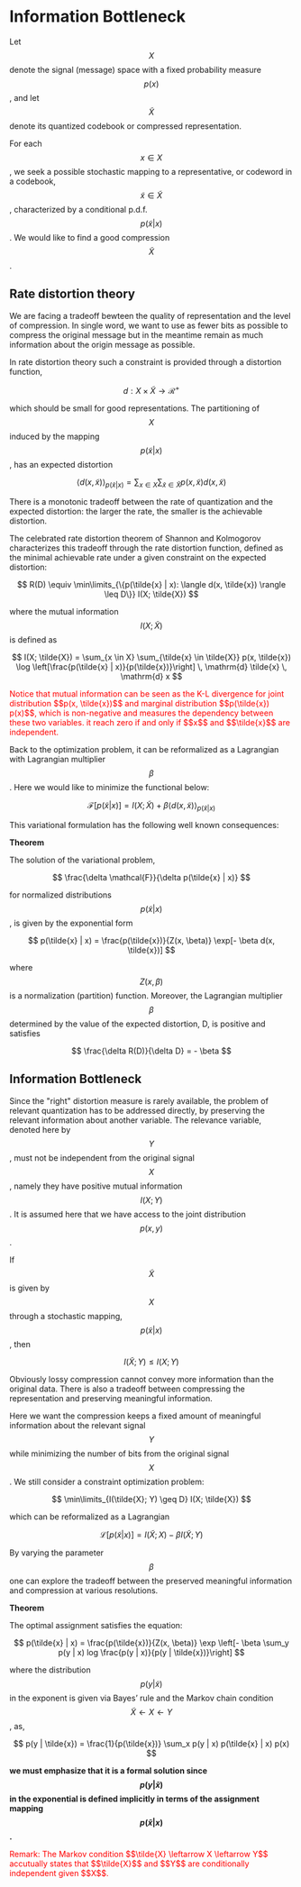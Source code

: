 # Information Bottleneck

Let $$X$$ denote the signal (message) space with a fixed probability measure $$p(x)$$, and let $$\tilde{X}$$ denote its quantized codebook or compressed representation.

For each $$x \in X$$, we seek a possible stochastic mapping to a representative, or codeword in a codebook, $$\tilde{x} \in \tilde{X}$$, characterized by a conditional p.d.f. $$p(\tilde{x} | x)$$. We would like to find a good compression $$\tilde{X}$$.

## Rate distortion theory

We are facing a tradeoff bewteen the quality of representation and the level of compression. In single word, we want to use as fewer bits as possible to compress the original message but in the meantime remain as much information about the origin message as possible.

In rate distortion theory such a constraint is provided through a distortion function,

$$
d: X \times \tilde{X} \rightarrow \mathcal{R}^+
$$

which should be small for good representations. The partitioning of $$X$$ induced by the mapping $$p(\tilde{x} | x)$$, has an expected distortion

$$
\langle d(x, \tilde{x}) \rangle_{p(\tilde{x} | x)} = \sum_{x \in X} \sum_{\tilde{x} \in \tilde{X}} p(x, \tilde{x}) d(x, \tilde{x})
$$

There is a monotonic tradeoff between the rate of quantization and the expected distortion: the larger the rate, the smaller is the achievable distortion.

The celebrated rate distortion theorem of Shannon and Kolmogorov characterizes this tradeoff through the rate distortion function, defined as the minimal achievable rate under a given constraint on the expected distortion:

$$
R(D) \equiv \min\limits_{\{p(\tilde{x} | x): \langle d(x, \tilde{x}) \rangle \leq D\}} I(X; \tilde{X})
$$

where the mutual information $$I(X; \tilde{X})$$ is defined as

$$
I(X; \tilde{X}) = \sum_{x \in X} \sum_{\tilde{x} \in \tilde{X}} p(x, \tilde{x}) \log \left[\frac{p(\tilde{x} | x)}{p(\tilde{x})}\right] \, \mathrm{d} \tilde{x} \, \mathrm{d} x
$$

<span style="color:red">
Notice that mutual information can be seen as the K-L divergence for joint distribution $$p(x, \tilde{x})$$ and marginal distribution $$p(\tilde{x}) p(x)$$, which is non-negative and measures the dependency between these two variables. it reach zero if and only if $$x$$ and $$\tilde{x}$$ are independent.
</span>

Back to the optimization problem, it can be reformalized as a Lagrangian with Lagrangian multiplier $$\beta$$. Here we would like to minimize the functional below:

$$
\mathcal{F}[p(\tilde{x} | x)] = I(X; \tilde{X}) + \beta \langle d(x, \tilde{x}) \rangle_{p(\tilde{x} | x)}
$$

This variational formulation has the following well known consequences:

**Theorem**

The solution of the variational problem,

$$
\frac{\delta \mathcal{F}}{\delta p(\tilde{x} | x)}
$$

for normalized distributions $$p(\tilde{x} | x)$$, is given by the exponential form

$$
p(\tilde{x} | x) = \frac{p(\tilde{x})}{Z(x, \beta)} \exp[- \beta d(x, \tilde{x})]
$$

where $$Z(x,\beta)$$ is a normalization (partition) function. Moreover, the Lagrangian multiplier $$\beta$$ determined by the value of the expected distortion, D, is positive and satisfies

$$
\frac{\delta R(D)}{\delta D} = - \beta
$$

## Information Bottleneck

Since the "right" distortion measure is rarely available, the problem of relevant quantization has to be addressed directly, by preserving the relevant information about another variable. The relevance variable, denoted here by $$Y$$ , must not be independent from the original signal $$X$$, namely they have positive mutual information $$I(X; Y)$$. It is assumed here that we have access to the joint distribution $$p(x,y)$$.

If $$\tilde{X}$$ is given by $$X$$ through a stochastic mapping, $$p(\tilde{x} | x)$$, then

$$
I(\tilde{X}; Y) \leq I(X; Y)
$$

Obviously lossy compression cannot convey more information than the original data. There is also a tradeoff between compressing the representation and preserving meaningful information.

Here we want the compression keeps a fixed amount of meaningful information about the relevant signal $$Y$$ while minimizing the number of bits from the original signal $$X$$. We still consider a constraint optimization problem:

$$
\min\limits_{I(\tilde{X}; Y) \geq D} I(X; \tilde{X})
$$

which can be reformalized as a Lagrangian

$$
\mathcal{L}[p(\tilde{x} | x)] = I(\tilde{X}; X) - \beta I(\tilde{X}; Y)
$$

By varying the parameter $$\beta$$ one can explore the tradeoff between the preserved meaningful information and compression at various resolutions.

**Theorem**

The optimal assignment satisfies the equation:

$$
p(\tilde{x} | x) = \frac{p(\tilde{x})}{Z(x, \beta)} \exp \left[- \beta \sum_y p(y | x) log \frac{p(y | x)}{p(y | \tilde{x})}\right]
$$

where the distribution $$p(y | \tilde{x})$$ in the exponent is given via Bayes’ rule and the Markov chain condition $$\tilde{X} \leftarrow X \leftarrow Y$$, as,

$$
p(y | \tilde{x}) = \frac{1}{p(\tilde{x})} \sum_x p(y | x) p(\tilde{x} | x) p(x)
$$

**we must emphasize that it is a formal solution since $$p(y | \tilde{x})$$ in the exponential is defined implicitly in terms of the assignment mapping $$p(\tilde{x} | x)$$.**

<span style="color:red">
Remark: The Markov condition $$\tilde{X} \leftarrow X \leftarrow Y$$ accutually states that $$\tilde{X}$$ and $$Y$$ are conditionally independent given $$X$$.
</span>